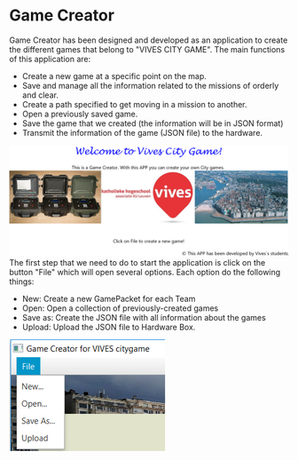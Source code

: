 # Game Creator

Game Creator has been designed and developed as an application to create the different games that belong to "VIVES CITY GAME". The main functions of this application are:

* Create a new game at a specific point on the map.
* Save and manage all the information related to the missions of orderly and clear.
* Create a path specified to get moving in a mission to another.
* Open a previously saved game.
* Save the game that we created \(the information will be in JSON format\)
* Transmit the information of the game \(JSON file\) to the hardware.

![](/assets/WelcomScene.png)The first step that we need to do to start the application is click on the button "File" which will open several options. Each option do the following things:

* New: Create a new GamePacket for each Team
* Open: Open a collection of previously-created games
* Save as: Create the JSON file with all information about the games
* Upload: Upload the JSON file to Hardware Box.

![](/assets/MenuOptions.png)

